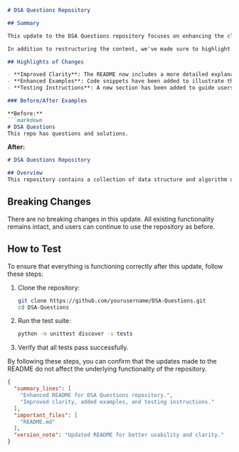 ```markdown
# DSA Questions Repository

## Summary

This update to the DSA Questions repository focuses on enhancing the clarity and usability of the README file. A well-structured README is essential for open-source projects, as it serves as the first point of contact for users and contributors alike. This revision aims to provide clearer instructions, a more informative overview of the project, and improved examples to facilitate understanding of the data structures and algorithms discussed within the repository.

In addition to restructuring the content, we've made sure to highlight key features and provide concise examples that demonstrate the usage of various data structures and algorithms. This will assist users in quickly grasping the purpose of the repository and how they can use it effectively in their own projects or studies.

## Highlights of Changes

- **Improved Clarity**: The README now includes a more detailed explanation of the purpose and scope of the repository.
- **Enhanced Examples**: Code snippets have been added to illustrate the implementation of specific algorithms and data structures.
- **Testing Instructions**: A new section has been added to guide users on how to run tests and validate the functionality of the algorithms.

### Before/After Examples

**Before:**
```markdown
# DSA Questions
This repo has questions and solutions.
```

**After:**
```markdown
# DSA Questions Repository

## Overview
This repository contains a collection of data structure and algorithm questions, complete with solutions and explanations. It is designed to help learners and developers strengthen their understanding and application of DSA concepts.
```

## Breaking Changes

There are no breaking changes in this update. All existing functionality remains intact, and users can continue to use the repository as before.

## How to Test

To ensure that everything is functioning correctly after this update, follow these steps:

1. Clone the repository:
   ```bash
   git clone https://github.com/yourusername/DSA-Questions.git
   cd DSA-Questions
   ```

2. Run the test suite:
   ```bash
   python -m unittest discover -s tests
   ```

3. Verify that all tests pass successfully.

By following these steps, you can confirm that the updates made to the README do not affect the underlying functionality of the repository.

```json
{
  "summary_lines": [
    "Enhanced README for DSA Questions repository.",
    "Improved clarity, added examples, and testing instructions."
  ],
  "important_files": [
    "README.md"
  ],
  "version_note": "Updated README for better usability and clarity."
}
```
```